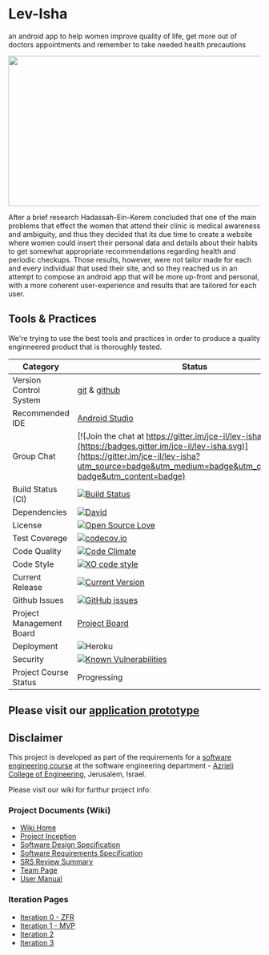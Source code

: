 # Lev-Isha
an android app to help women improve quality of life, get more out of doctors appointments and remember to take needed health precautions
<p align="center">
<img src="http://www.aaci.org.il/upimages/mercaz%20habriut%20le%20yisha%20hadassah.jpg" width="550" height="300" /></p>

After a brief research Hadassah-Ein-Kerem concluded that one of the main problems that effect the women that attend their clinic is medical awareness and ambiguity, and thus they decided that its due time to create a website where women could insert their personal data and details about their habits to get somewhat appropriate recommendations regarding health and periodic checkups.
Those results, however, were not tailor made for each and every individual that used their site, and so they reached us in an attempt to compose an android app that will be more up-front and personal, with a more coherent user-experience and results that are tailored for each user.

## Tools & Practices
We're trying to use the best tools and practices in order to produce a quality enginneered product that is thoroughly tested.

|Category|Status|
|---|---|
| Version Control System| [git](https://git-scm.com/) & [github](https://github.com/yakirwin/lev-isha/) |
| Recommended IDE | [Android Studio](https://developer.android.com/studio/index.html) |
| Group Chat | [![Join the chat at https://gitter.im/jce-il/lev-isha](https://badges.gitter.im/jce-il/lev-isha.svg)](https://gitter.im/jce-il/lev-isha?utm_source=badge&utm_medium=badge&utm_campaign=pr-badge&utm_content=badge) |
| Build Status (CI) |  [![Build Status](https://travis-ci.org/jce-il/project-template.svg?branch=master)](https://travis-ci.org/jce-il/project-template) |
| Dependencies | [![David](https://img.shields.io/david/dev/idleberg/vscode-badges.svg?style=flat-square)](https://david-dm.org/jce-il/project-template?type=dev) |
| License | [![Open Source Love](https://badges.frapsoft.com/os/mit/mit.svg?v=102)](https://github.com/ellerbrock/open-source-badge/) |
| Test Coverege | [![codecov.io](https://codecov.io/github/jce-il/project-template/coverage.svg?branch=master)](https://codecov.io/github/jce-il/project-template?branch=master) |
| Code Quality | [![Code Climate](https://codeclimate.com/github/jce-il/project-template.svg)](https://codeclimate.com/github/jce-il/project-template) |
| Code Style | [![XO code style](https://img.shields.io/badge/code_style-XO-5ed9c7.svg)](https://github.com/jce-il/project-template) |
| Current Release | [![Current Version](https://img.shields.io/github/release/jce-il/project-template.svg?style=flat)](https://github.com/jce-il/project-template/releases) |
| Github Issues | [![GitHub issues](https://img.shields.io/github/issues/yakirwin/lev-isha.svg?style=flat)](https://github.com/yakirwin/lev-isha/issues) |
| Project Management Board| [Project Board](https://github.com/yakirwin/lev-isha/projects/1) |
| Deployment | ![Heroku](http://heroku-badge.herokuapp.com/?app=my-app&style=flat&svg=1&root=index.html) |
| Security | [![Known Vulnerabilities](https://snyk.io/test/github/jce-il/project-template/badge.svg)](https://snyk.io/test/github/jce-il/project-template) |
| Project Course Status | Progressing |

## Please visit our [application prototype](https://github.com/yakirwin/lev-isha/tree/master/lev-isha)


## Disclaimer
This project is developed as part of the requirements for a [software engineering course](https://github.com/jce-il/se-class/wiki) at the software engineering department - [Azrieli College of Engineering](http://www.jce.ac.il/), Jerusalem, Israel.

Please visit our wiki for furthur project info: 

### Project Documents (Wiki)
- [Wiki Home](../../wiki)
- [Project Inception](../../wiki/Inception)
- [Software Design Specification](../../wiki//SDS)
- [Software Requirements Specification](../../wiki/SRS)
- [SRS Review Summary](../../wiki/SRS-Review-Summary)
- [Team Page](../../wiki/Team-Page)
- [User Manual](../../wiki/User-Manual)

### Iteration Pages
- [Iteration 0 - ZFR](../../wiki/Iter0-ZFR)
- [Iteration 1 - MVP](../../wiki/Iter1-MVP)
- [Iteration 2](../../wiki/Iter2-AOFF)
- [Iteration 3](../../wiki/Iter3-AONF)
